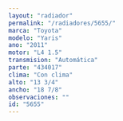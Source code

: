 ```yaml
---
layout: "radiador"
permalink: "/radiadores/5655/"
marca: "Toyota"
modelo: "Yaris"
ano: "2011"
motor: "L4 1.5"
transmision: "Automática"
parte: "434017"
clima: "Con clima"
alto: "13 3/4"
ancho: "18 7/8"
observaciones: ""
id: "5655"
---
```



